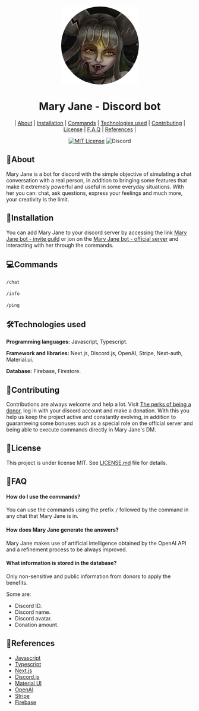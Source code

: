 <div align="center">

![Mary Jane bot](https://github.com/MoonDusk1996/assets/blob/main/mary-jane-discord-bot/favicon.png)

# Mary Jane - Discord bot

| [About](#about)
|
[Installation](#installation)
|
[Commands](#commands)
|
[Technologies used](#technologies-used)
|
[Contributing](#contributing)
|
[License](#license)
|
[F.A.Q](#faq)
|
[References](#references)
|

</div>

<div align="center">
    
[![MIT License](https://img.shields.io/badge/License-MIT-green.svg)](https://choosealicense.com/licenses/mit/)
![Discord](https://img.shields.io/discord/866109574905069608)


</div>

## 📝About

Mary Jane is a bot for discord with the simple objective of simulating a chat conversation with a real person, in addition to bringing some features that make it extremely powerful and useful in some everyday situations.
With her you can: chat, ask questions, express your feelings and much more, your creativity is the limit.

## 💾Installation

You can add Mary Jane to your discord server by accessing the link [Mary Jane bot - invite guild](https://discord.com/api/oauth2/authorize?client_id=990769238841118740&permissions=0&redirect_uri=https%3A%2F%2Fmary-jane-website.vercel.app%2Fapi%2Fauth%2Fcallback%2Fdiscord&response_type=code&scope=applications.commands%20identify%20bot) or jon on the [Mary Jane bot - official server](https://discord.com/invite/AGfxJKmbKf) and interacting with her through the commands.

## 💻Commands

`/chat`

`/info`

`/ping`

## 🛠Technologies used

**Programming languages:** Javascript, Typescript.

**Framework and libraries:** Next.js, Discord.js, OpenAI, Stripe, Next-auth, Material.ui.

**Database:** Firebase, Firestore.

## 💖Contributing

Contributions are always welcome and help a lot.
Visit [The perks of being a donor](https://vercel.com/moondusk1996/mary-jane-website), log in with your discord account and make a donation. With this you help us keep the project active and constantly evolving, in addition to guaranteeing some bonuses such as a special role on the official server and being able to execute commands directly in Mary Jane's DM.

## 📄License

This project is under license MIT. See [LICENSE.md](https://choosealicense.com/licenses/mit/) file for details.

## 🙋FAQ

#### How do I use the commands?

You can use the commands using the prefix `/` followed by the command in any chat that Mary Jane is in.

#### How does Mary Jane generate the answers?

Mary Jane makes use of artificial intelligence obtained by the OpenAI API and a refinement process to be always improved.

#### What information is stored in the database?

Only non-sensitive and public information from donors to apply the benefits.

Some are:

- Discord ID.
- Discord name.
- Discord avatar.
- Donation amount.

## 🔎References

- [Javascript](https://developer.mozilla.org/en-US/docs/Web/javascript/)
- [Typescript](https://www.typescriptlang.org/)
- [Next.js](https://nextjs.org/)
- [Discord.js](https://discord.js.org/)
- [Material UI](https://mui.com/)
- [OpenAI](https://openai.com/)
- [Stripe](https://stripe.com/br)
- [Firebase](https://firebase.google.com/)

